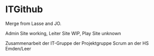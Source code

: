 # ITGithub

Merge from Lasse and JO.

Admin Site working, Leiter Site WIP, Play Site unknown

Zusammenarbeit der IT-Gruppe der Projektgruppe Scrum an der HS Emden/Leer


